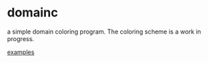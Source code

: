 # domainc
a simple domain coloring program. The coloring scheme is a work in progress.

[examples](https://drive.google.com/drive/folders/0BwOQdYSZUfz5cm5yN2pOZmNicVE?usp=sharing)
